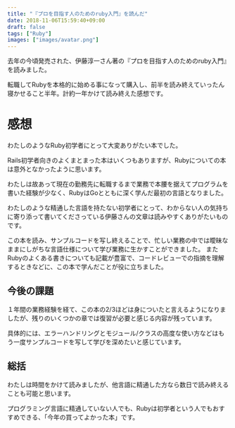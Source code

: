 ```yaml
---
title: "『プロを目指す人のためのruby入門』を読んだ"
date: 2018-11-06T15:59:40+09:00
draft: false
tags: ["Ruby"]
images: ["images/avatar.png"]
---
```


去年の今頃発売された、伊藤淳一さん著の『プロを目指す人のためのruby入門』を読みました。

転職してRubyを本格的に始める事になって購入し、前半を読み終えていったん寝かせること半年。計約一年かけて読み終えた感想です。

# 感想
わたしのようなRuby初学者にとって大変ありがたい本でした。

Rails初学者向きのよくまとまった本はいくつもありますが、Rubyについての本は意外となかったように思います。

わたしは故あって現在の勤務先に転職するまで業務で本腰を据えてプログラムを書いた経験が少なく、RubyはGoとともに深く学んだ最初の言語となりました。

わたしのような精通した言語を持たない初学者にとって、わからない人の気持ちに寄り添って書いてくださっている伊藤さんの文章は読みやすくありがたいものです。

この本を読み、サンプルコードを写し終えることで、忙しい業務の中では曖昧なままにしがちな言語仕様について学び業務に生かすことができました。
またRubyのよくある書きについても記載が豊富で、コードレビューでの指摘を理解するときなどに、この本で学んだことが役に立ちました。

## 今後の課題

１年間の業務経験を経て、この本の2/3ほどは身についたと言えるようになりましたが、残りのいくつかの章では復習が必要と感じる内容が残っています。

具体的には、エラーハンドリングとモジュール/クラスの高度な使い方などはもう一度サンプルコードを写して学びを深めたいと感じています。


## 総括

わたしは時間をかけて読みましたが、他言語に精通した方なら数日で読み終えることも可能と思います。

プログラミング言語に精通していない人でも、Rubyは初学者という人でもおすすめできる、「今年の買ってよかった本」です。
